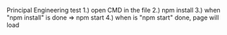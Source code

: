 Principal Engineering test
1.) open CMD in the file
2.) npm install
3.) when "npm install" is done => npm start
4.) when is "npm start" done, page will load

